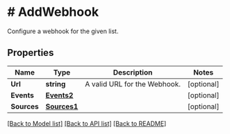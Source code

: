 # # AddWebhook
Configure a webhook for the given list.

## Properties 


Name | Type | Description | Notes
------------ | ------------- | ------------- | -------------
**Url**| **string** | A valid URL for the Webhook.  | [optional]
**Events**| [**Events2**](Events2.md) |   | [optional]
**Sources**| [**Sources1**](Sources1.md) |   | [optional]


[[Back to Model list]](../../README.md#models) [[Back to API list]](../../README.md#endpoints) [[Back to README]](../../README.md)

